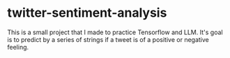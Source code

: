 # twitter-sentiment-analysis
This is a small project that I made to practice Tensorflow and LLM. It's goal is to predict by a series of strings if a tweet is of a positive or negative feeling.
